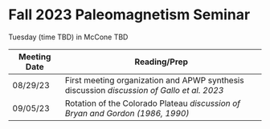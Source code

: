 # Fall 2023 Paleomagnetism Seminar

Tuesday (time TBD) in McCone TBD

| Meeting Date | Reading/Prep |
|--------------|--------------|
|08/29/23| First meeting organization and APWP synthesis discussion *discussion of Gallo et al. 2023* |
|09/05/23| Rotation of the Colorado Plateau *discussion of Bryan and Gordon (1986, 1990)* |
